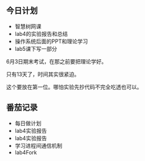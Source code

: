 ## 今日计划

- 智慧树网课
- lab4的实验报告和总结
- 操作系统后面的PPT和理论学习
- lab5课下写一部分

6月3日期末考试，在那之前要把理论学好。

只有13天了，时间其实很紧迫。

这个要放在第一位。哪怕实验先抄代码不完全吃透也可以。

## 番茄记录

- 每日做计划
- lab4实验报告
- lab4实验报告
- 学习进程间通信机制
- lab4Fork